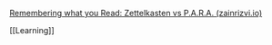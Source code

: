 [Remembering what you Read: Zettelkasten vs P.A.R.A. (zainrizvi.io)](https://www.zainrizvi.io/blog/remembering-what-you-read-zettelkasten-vs-para/)

[[Learning]]
